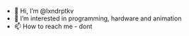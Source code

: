 - 👋 Hi, I’m @lxndrptkv
- 👀 I’m interested in programming, hardware and animation
- 📫 How to reach me - dont

<!---
lxndrptkv/lxndrptkv is a ✨ special ✨ repository because its `README.md` (this file) appears on your GitHub profile.
You can click the Preview link to take a look at your changes.
--->

